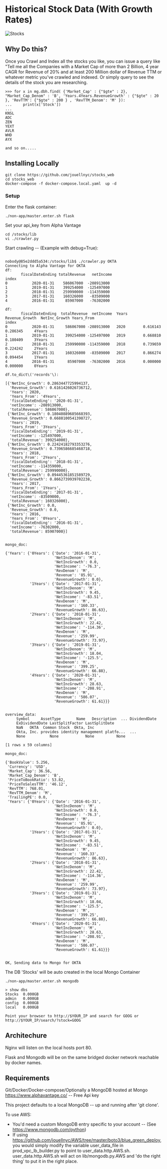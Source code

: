 
# Historical Stock Data (With Growth Rates) 
![Stocks](stock_peek.gif)

## Why Do this?
Once you Crawl and Index all the stocks you like, you can issue a  query like "Tell me all the Companies with a Market Cap of more than 2 Billion, 4 year CAGR for Revenue of 20% and at least 200 Million dollar of Revenue TTM or whatever metric you've crawled and indexed. Or simply query to see the details of the stock you are researching.

```
>>> for x in mg.dbh.find( {'Market_Cap' : {"$gte" : 2}, "Market_Cap_Denom" : 'B', 'Years.4Years.RevenueGrowth' : {"$gte" : 20 }, 'RevTTM': {"$gte" : 200 } , 'RevTTM_Denom': 'M' }):
...     print(x['Stock'])
...
KNSL
ADC
ZEN
YEXT
AVLR
WHD
AYX

and so on.....

```


## Installing Locally
```
git clone https://github.com/jouellnyc/stocks_web
cd stocks_web 
docker-compose -f docker-compose.local.yaml  up -d
```

### Setup 

Enter the flask container:

```
./non-app/master.enter.sh flask
```

Set your  api_key from Alpha Vantage
```
cd /stocks/lib
vi ./crawler.py
```

Start crawling -- (Example with debug=True):
```

nobody@85e2ddd5a534:/stocks/lib$ ./crawler.py OKTA
Connecting to Alpha Vantage for OKTA
df:
       fiscalDateEnding totalRevenue   netIncome
index
0           2020-01-31    586067000  -208913000
1           2019-01-31    399254000  -125497000
2           2018-01-31    259990000  -114359000
3           2017-01-31    160326000   -83509000
4           2016-01-31     85907000   -76302000

df:
       fiscalDateEnding  totalRevenue  netIncome  Years  Revenue_Growth  NetInc_Growth Years_From
index
0           2020-01-31     586067000 -208913000   2020        0.616143       0.286345     4Years
1           2019-01-31     399254000 -125497000   2019        0.668810       0.180409     3Years
2           2018-01-31     259990000 -114359000   2018        0.739659       0.224242     2Years
3           2017-01-31     160326000  -83509000   2017        0.866274       0.094454     1Years
4           2016-01-31      85907000  -76302000   2016        0.000000       0.000000     0Years

df.to_dict\('records'\):

[{'NetInc_Growth': 0.2863447725994137,
  'Revenue_Growth': 0.6161426026736712,
  'Years': 2020,
  'Years_From': '4Years',
  'fiscalDateEnding': '2020-01-31',
  'netIncome': -208913000,
  'totalRevenue': 586067000},
 {'NetInc_Growth': 0.18040889685668393,
  'Revenue_Growth': 0.6688100541398727,
  'Years': 2019,
  'Years_From': '3Years',
  'fiscalDateEnding': '2019-01-31',
  'netIncome': -125497000,
  'totalRevenue': 399254000},
 {'NetInc_Growth': 0.22424182793353276,
  'Revenue_Growth': 0.7396586685468718,
  'Years': 2018,
  'Years_From': '2Years',
  'fiscalDateEnding': '2018-01-31',
  'netIncome': -114359000,
  'totalRevenue': 259990000},
 {'NetInc_Growth': 0.09445361851589729,
  'Revenue_Growth': 0.8662739939702238,
  'Years': 2017,
  'Years_From': '1Years',
  'fiscalDateEnding': '2017-01-31',
  'netIncome': -83509000,
  'totalRevenue': 160326000},
 {'NetInc_Growth': 0.0,
  'Revenue_Growth': 0.0,
  'Years': 2016,
  'Years_From': '0Years',
  'fiscalDateEnding': '2016-01-31',
  'netIncome': -76302000,
  'totalRevenue': 85907000}]


mongo_doc:

{'Years': {'0Years': {'Date': '2016-01-31',
                      'NetIncDenom': 'M',
                      'NetIncGrowth': 0.0,
                      'NetIncome': '-76.3',
                      'RevDenom': 'M',
                      'Revenue': '85.91',
                      'RevenueGrowth': 0.0},
           '1Years': {'Date': '2017-01-31',
                      'NetIncDenom': 'M',
                      'NetIncGrowth': 9.45,
                      'NetIncome': '-83.51',
                      'RevDenom': 'M',
                      'Revenue': '160.33',
                      'RevenueGrowth': 86.63},
           '2Years': {'Date': '2018-01-31',
                      'NetIncDenom': 'M',
                      'NetIncGrowth': 22.42,
                      'NetIncome': '-114.36',
                      'RevDenom': 'M',
                      'Revenue': '259.99',
                      'RevenueGrowth': 73.97},
           '3Years': {'Date': '2019-01-31',
                      'NetIncDenom': 'M',
                      'NetIncGrowth': 18.04,
                      'NetIncome': '-125.5',
                      'RevDenom': 'M',
                      'Revenue': '399.25',
                      'RevenueGrowth': 66.88},
           '4Years': {'Date': '2020-01-31',
                      'NetIncDenom': 'M',
                      'NetIncGrowth': 28.63,
                      'NetIncome': '-208.91',
                      'RevDenom': 'M',
                      'Revenue': '586.07',
                      'RevenueGrowth': 61.61}}}


overview_data:
     Symbol     AssetType       Name   Description  ... DividendDate 
     ExDividendDate LastSplitFactor LastSplitDate
     NaN   OKTA  Common Stock  Okta, Inc  
     Okta, Inc. provides identity management platfo...  ...         
     None           None            None          None

[1 rows x 59 columns]

mongo_doc:

{'BookValue': 5.256,
 'Currency': 'USD',
 'Market_Cap': 36.56,
 'Market_Cap_Denom': 'B',
 'PriceToBookRatio': 53.82,
 'PriceToSalesTTM': '46.12',
 'RevTTM': 768.01,
 'RevTTM_Denom': 'M',
 'TrailingPE': 0.0,
 'Years': {'0Years': {'Date': '2016-01-31',
                      'NetIncDenom': 'M',
                      'NetIncGrowth': 0.0,
                      'NetIncome': '-76.3',
                      'RevDenom': 'M',
                      'Revenue': '85.91',
                      'RevenueGrowth': 0.0},
           '1Years': {'Date': '2017-01-31',
                      'NetIncDenom': 'M',
                      'NetIncGrowth': 9.45,
                      'NetIncome': '-83.51',
                      'RevDenom': 'M',
                      'Revenue': '160.33',
                      'RevenueGrowth': 86.63},
           '2Years': {'Date': '2018-01-31',
                      'NetIncDenom': 'M',
                      'NetIncGrowth': 22.42,
                      'NetIncome': '-114.36',
                      'RevDenom': 'M',
                      'Revenue': '259.99',
                      'RevenueGrowth': 73.97},
           '3Years': {'Date': '2019-01-31',
                      'NetIncDenom': 'M',
                      'NetIncGrowth': 18.04,
                      'NetIncome': '-125.5',
                      'RevDenom': 'M',
                      'Revenue': '399.25',
                      'RevenueGrowth': 66.88},
           '4Years': {'Date': '2020-01-31',
                      'NetIncDenom': 'M',
                      'NetIncGrowth': 28.63,
                      'NetIncome': '-208.91',
                      'RevDenom': 'M',
                      'Revenue': '586.07',
                      'RevenueGrowth': 61.61}}}


OK, Sending data to Mongo for OKTA

```


The DB 'Stocks' will be auto created in the local Mongo Container
```
./non-app/master.enter.sh mongodb 

> show dbs
Stocks  0.000GB
admin   0.000GB
config  0.000GB
local   0.000GB

Point your browser to http://$YOUR_IP and search for GOOG or 
http://$YOUR_IP/search/?stock=GOOG

```

## Architechure
Nginx will listen on the local hosts port 80.

Flask and Mongodb will be on the same bridged docker network reachable by docker names.

## Requirements
Git/Docker/Docker-compose/Optionally a MongoDB hosted at Mongo
https://www.alphavantage.co/ -- Free Api key


This project defaults to a local MongoDB -- up and running after 'git clone'.

To use AWS:
- You'd need a custom MongoDB entry specific to your account  -- (See https://www.mongodb.com/python) 
- If using https://github.com/jouellnyc/AWS/tree/master/boto3/blue_green_deploy, you would simply modify the variable user_data_file in prod_vpc_lb_builder.py to point to  user_data.http.AWS.sh. user_data.http.AWS.sh will act on lib/mongodb.py.AWS and 'do the right thing' to put it in the right place.

